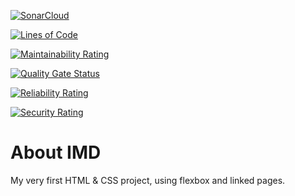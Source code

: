 [![SonarCloud](https://sonarcloud.io/images/project_badges/sonarcloud-orange.svg)](https://sonarcloud.io/dashboard?id=Amir-Pourhadi_About-IMD)

[![Lines of Code](https://sonarcloud.io/api/project_badges/measure?project=Amir-Pourhadi_About-IMD&metric=ncloc)](https://sonarcloud.io/dashboard?id=Amir-Pourhadi_About-IMD)

[![Maintainability Rating](https://sonarcloud.io/api/project_badges/measure?project=Amir-Pourhadi_About-IMD&metric=sqale_rating)](https://sonarcloud.io/dashboard?id=Amir-Pourhadi_About-IMD)

[![Quality Gate Status](https://sonarcloud.io/api/project_badges/measure?project=Amir-Pourhadi_About-IMD&metric=alert_status)](https://sonarcloud.io/dashboard?id=Amir-Pourhadi_About-IMD)

[![Reliability Rating](https://sonarcloud.io/api/project_badges/measure?project=Amir-Pourhadi_About-IMD&metric=reliability_rating)](https://sonarcloud.io/dashboard?id=Amir-Pourhadi_About-IMD)

[![Security Rating](https://sonarcloud.io/api/project_badges/measure?project=Amir-Pourhadi_About-IMD&metric=security_rating)](https://sonarcloud.io/dashboard?id=Amir-Pourhadi_About-IMD)



# About IMD

My very first HTML & CSS project, using flexbox and linked pages.